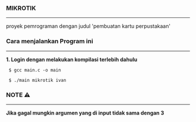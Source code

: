 ### MIKROTIK
<hr>
proyek pemrograman dengan judul 'pembuatan kartu perpustakaan'

### Cara menjalankan Program ini
<hr>
<b>1. Login dengan melakukan kompilasi terlebih dahulu </b>
<pre><code> $ gcc main.c -o main </code></pre>
<pre><code> $ ./main mikrotik ivan </code></pre>

### NOTE ⚠️
<hr>
<b> Jika gagal mungkin argumen yang di input tidak sama dengan 3</b>
